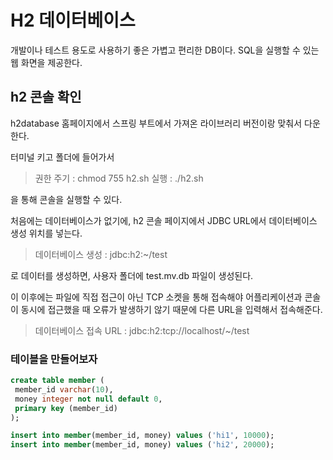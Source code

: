 # H2 데이터베이스

개발이나 테스트 용도로 사용하기 좋은 가볍고 편리한 DB이다. SQL을 실행할 수 있는 웹 화면을 제공한다.



## h2 콘솔 확인

h2database 홈페이지에서 스프링 부트에서 가져온 라이브러리 버전이랑 맞춰서 다운한다.

터미널 키고 폴더에 들어가서

> 권한 주기 : chmod 755 h2.sh
> 실행 : ./h2.sh

을 통해 콘솔을 실행할 수 있다.

처음에는 데이터베이스가 없기에, h2 콘솔 페이지에서 JDBC URL에서 데이터베이스 생성 위치를 넣는다.

>  데이터베이스 생성 : jdbc:h2:~/test

로 데이터를 생성하면, 사용자 폴더에 test.mv.db 파일이 생성된다.

이 이후에는 파일에 직접 접근이 아닌 TCP 소켓을 통해 접속해야 어플리케이션과 콘솔이 동시에 접근했을 때 오류가 발생하기 않기 때문에 다른 URL을 입력해서 접속해준다.

> 데이터베이스 접속 URL : jdbc:h2:tcp://localhost/~/test



### 테이블을 만들어보자

~~~sql
create table member (
 member_id varchar(10),
 money integer not null default 0,
 primary key (member_id)
);

insert into member(member_id, money) values ('hi1', 10000);
insert into member(member_id, money) values ('hi2', 20000);
~~~

